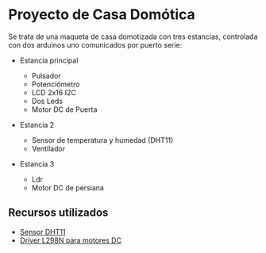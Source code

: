 # Proyecto de Casa Domótica
Se trata de una maqueta de casa domotizada con tres estancias, controlada con dos arduinos uno comunicados por puerto serie:

* Estancia principal
  * Pulsador
  * Potenciómetro
  * LCD 2x16 I2C
  * Dos Leds
  * Motor DC de Puerta

* Estancia 2
  * Sensor de temperatura y humedad (DHT11)
  * Ventilador

* Estancia 3
  * Ldr
  * Motor DC de persiana

## Recursos utilizados
* [Sensor DHT11](https://programarfacil.com/blog/arduino-blog/sensor-dht11-temperatura-humedad-arduino/)
* [Driver L298N para motores DC](https://electronilab.co/tutoriales/tutorial-de-uso-driver-dual-l298n-para-motores-dc-y-paso-a-paso-con-arduino/)
